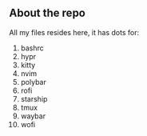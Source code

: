## About the repo 
All my files resides here, it has dots for: 

1. bashrc
2. hypr
3. kitty
4. nvim
5. polybar
6. rofi
7. starship
8. tmux
9. waybar
10. wofi

